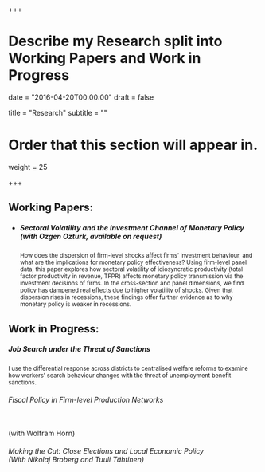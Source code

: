 +++
# Describe my Research split into Working Papers and Work in Progress

date = "2016-04-20T00:00:00"
draft = false

title = "Research"
subtitle = ""

# Order that this section will appear in.
weight = 25

+++

<h2>Working Papers:</h2>

<ul> <li> <h5><p> Sectoral Volatility and the Investment Channel of Monetary Policy <br>
  (with Ozgen Ozturk, available on request)</p></h5>
<p><small>How does the dispersion of firm-level shocks affect firms’ investment behaviour, and what are the
implications for monetary policy effectiveness? Using firm-level panel data, this paper explores how
sectoral volatility of idiosyncratic productivity (total factor productivity in revenue, TFPR) affects monetary
policy transmission via the investment decisions of firms. In the cross-section and panel dimensions,
we find policy has dampened real effects due to higher volatility of shocks. Given that dispersion
rises in recessions, these findings offer further evidence as to why monetary policy is weaker in recessions.</small></p></li></ul>

<h2>Work in Progress:</h2>

<h5> Job Search under the Threat of Sanctions</h5> 
<p><small>I use the differential response across districts to centralised welfare reforms to examine how workers' search behaviour changes with the threat of unemployment benefit sanctions.</small></p>

<p><h6>Fiscal Policy in Firm-level Production Networks</h6><br>
(with Wolfram Horn)</h6></p>

<p><h6> Making the Cut: Close Elections and Local Economic Policy <br>
(With Nikolaj Broberg and Tuuli Tähtinen)</h6></p>

